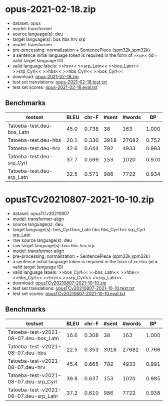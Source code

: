 # opus-2021-02-18.zip

* dataset: opus
* model: transformer
* source language(s): deu
* target language(s): bos hbs hrv srp
* model: transformer
* pre-processing: normalization + SentencePiece (spm32k,spm32k)
* a sentence initial language token is required in the form of `>>id<<` (id = valid target language ID)
* valid language labels: >>hrv<< >>srp_Latn<< >>bos_Latn<< >>srp_Cyrl<< >>hbs<< >>hbs_Cyrl<< >>bos_Cyrl<<
* download: [opus-2021-02-18.zip](https://object.pouta.csc.fi/Tatoeba-MT-models/deu-hbs/opus-2021-02-18.zip)
* test set translations: [opus-2021-02-18.test.txt](https://object.pouta.csc.fi/Tatoeba-MT-models/deu-hbs/opus-2021-02-18.test.txt)
* test set scores: [opus-2021-02-18.eval.txt](https://object.pouta.csc.fi/Tatoeba-MT-models/deu-hbs/opus-2021-02-18.eval.txt)

## Benchmarks

| testset | BLEU  | chr-F | #sent | #words | BP |
|---------|-------|-------|-------|--------|----|
| Tatoeba-test.deu-bos_Latn 	| 45.0 	| 0.738 	| 38 	| 163 	| 1.000 |
| Tatoeba-test.deu-hbs 	| 20.1 	| 0.330 	| 3918 	| 27682 	| 0.752 |
| Tatoeba-test.deu-hrv 	| 42.6 	| 0.644 	| 782 	| 4933 	| 0.993 |
| Tatoeba-test.deu-srp_Cyrl 	| 37.7 	| 0.599 	| 153 	| 1020 	| 0.970 |
| Tatoeba-test.deu-srp_Latn 	| 32.5 	| 0.571 	| 986 	| 7722 	| 0.934 |


# opusTCv20210807-2021-10-10.zip

* dataset: opusTCv20210807
* model: transformer-align
* source language(s): deu
* target language(s): bos_Cyrl bos_Latn hbs hbs_Cyrl hrv srp_Cyrl srp_Latn
* raw source language(s): deu
* raw target language(s): bos hbs hrv srp
* model: transformer-align
* pre-processing: normalization + SentencePiece (spm32k,spm32k)
* a sentence initial language token is required in the form of `>>id<<` (id = valid target language ID)
* valid language labels: >>bos_Cyrl<< >>bos_Latn<< >>hbs<< >>hbs_Cyrl<< >>hrv<< >>srp_Cyrl<< >>srp_Latn<<
* download: [opusTCv20210807-2021-10-10.zip](https://object.pouta.csc.fi/Tatoeba-MT-models/deu-hbs/opusTCv20210807-2021-10-10.zip)
* test set translations: [opusTCv20210807-2021-10-10.test.txt](https://object.pouta.csc.fi/Tatoeba-MT-models/deu-hbs/opusTCv20210807-2021-10-10.test.txt)
* test set scores: [opusTCv20210807-2021-10-10.eval.txt](https://object.pouta.csc.fi/Tatoeba-MT-models/deu-hbs/opusTCv20210807-2021-10-10.eval.txt)

## Benchmarks

| testset | BLEU  | chr-F | #sent | #words | BP |
|---------|-------|-------|-------|--------|----|
| Tatoeba-test-v2021-08-07.deu-bos_Latn 	| 16.6 	| 0.308 	| 38 	| 163 	| 1.000 |
| Tatoeba-test-v2021-08-07.deu-hbs 	| 22.5 	| 0.353 	| 3918 	| 27682 	| 0.766 |
| Tatoeba-test-v2021-08-07.deu-hrv 	| 45.4 	| 0.665 	| 782 	| 4933 	| 0.991 |
| Tatoeba-test-v2021-08-07.deu-srp_Cyrl 	| 39.8 	| 0.637 	| 153 	| 1020 	| 0.985 |
| Tatoeba-test-v2021-08-07.deu-srp_Latn 	| 37.2 	| 0.610 	| 986 	| 7722 	| 0.938 |

